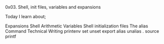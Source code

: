 0x03. Shell, init files, variables and expansions 

Today I learn about;

Expansions 
Shell Arithmetic 
Variables 
Shell initialization files 
The alias Command 
Technical Writing 
printenv 
set 
unset 
export
 alias 
unalias 
.
 source 
printf 
